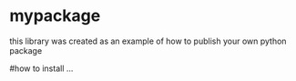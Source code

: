 # mypackage
this library was created as an example of how to publish your own python package

#how to install
...